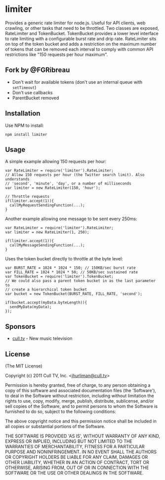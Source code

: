 
# limiter #

Provides a generic rate limiter for node.js. Useful for API clients, web
crawling, or other tasks that need to be throttled. Two classes are exposed,
RateLimiter and TokenBucket. TokenBucket provides a lower level interface to
rate limiting with a configurable burst rate and drip rate. RateLimiter sits
on top of the token bucket and adds a restriction on the maximum number of
tokens that can be removed each interval to comply with common API
restrictions like "150 requests per hour maximum".

## Fork by @FGRibreau
* Don't wait for available tokens (don't use an internal queue with `setTimeout`)
* Don't use callbacks
* ParentBucket removed

## Installation ##

Use NPM to install:

    npm install limiter

## Usage ##

A simple example allowing 150 requests per hour:

    var RateLimiter = require('limiter').RateLimiter;
    // Allow 150 requests per hour (the Twitter search limit). Also understands
    // 'second', 'minute', 'day', or a number of milliseconds
    var limiter = new RateLimiter(150, 'hour');

    // Throttle requests
    if(limiter.accept(1)){
      callMyRequestSendingFunction(...);
    }

Another example allowing one message to be sent every 250ms:

    var RateLimiter = require('limiter').RateLimiter;
    var limiter = new RateLimiter(1, 250);

    if(limiter.accept(1)){
      callMyMessageSendingFunction(...);
    }

Uses the token bucket directly to throttle at the byte level:

    var BURST_RATE = 1024 * 1024 * 150; // 150KB/sec burst rate
    var FILL_RATE = 1024 * 1024 * 50; // 50KB/sec sustained rate
    var TokenBucket = require('limiter').TokenBucket;
    // We could also pass a parent token bucket in as the last parameter to
    // create a hierarchical token bucket
    var bucket = new TokenBucket(BURST_RATE, FILL_RATE, 'second');

    if(bucket.accept(myData.byteLength)){
      sendMyData(myData);
    });


## Sponsors ##

* [cull.tv](http://cull.tv/) - New music television

## License ##

(The MIT License)

Copyright (c) 2011 Cull TV, Inc. &lt;jhurliman@cull.tv&gt;

Permission is hereby granted, free of charge, to any person obtaining
a copy of this software and associated documentation files (the
'Software'), to deal in the Software without restriction, including
without limitation the rights to use, copy, modify, merge, publish,
distribute, sublicense, and/or sell copies of the Software, and to
permit persons to whom the Software is furnished to do so, subject to
the following conditions:

The above copyright notice and this permission notice shall be
included in all copies or substantial portions of the Software.

THE SOFTWARE IS PROVIDED 'AS IS', WITHOUT WARRANTY OF ANY KIND,
EXPRESS OR IMPLIED, INCLUDING BUT NOT LIMITED TO THE WARRANTIES OF
MERCHANTABILITY, FITNESS FOR A PARTICULAR PURPOSE AND NONINFRINGEMENT.
IN NO EVENT SHALL THE AUTHORS OR COPYRIGHT HOLDERS BE LIABLE FOR ANY
CLAIM, DAMAGES OR OTHER LIABILITY, WHETHER IN AN ACTION OF CONTRACT,
TORT OR OTHERWISE, ARISING FROM, OUT OF OR IN CONNECTION WITH THE
SOFTWARE OR THE USE OR OTHER DEALINGS IN THE SOFTWARE.
